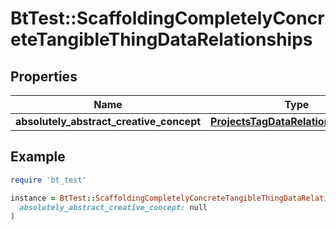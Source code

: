 # BtTest::ScaffoldingCompletelyConcreteTangibleThingDataRelationships

## Properties

| Name | Type | Description | Notes |
| ---- | ---- | ----------- | ----- |
| **absolutely_abstract_creative_concept** | [**ProjectsTagDataRelationshipsTeam**](ProjectsTagDataRelationshipsTeam.md) |  | [optional] |

## Example

```ruby
require 'bt_test'

instance = BtTest::ScaffoldingCompletelyConcreteTangibleThingDataRelationships.new(
  absolutely_abstract_creative_concept: null
)
```

